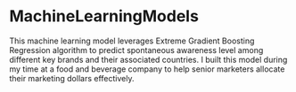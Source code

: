 # MachineLearningModels

This machine learning model leverages Extreme Gradient Boosting Regression algorithm to predict spontaneous awareness level among different key brands and their associated countries. I built this model during my time at a food and beverage company to help senior marketers allocate their marketing dollars effectively.
